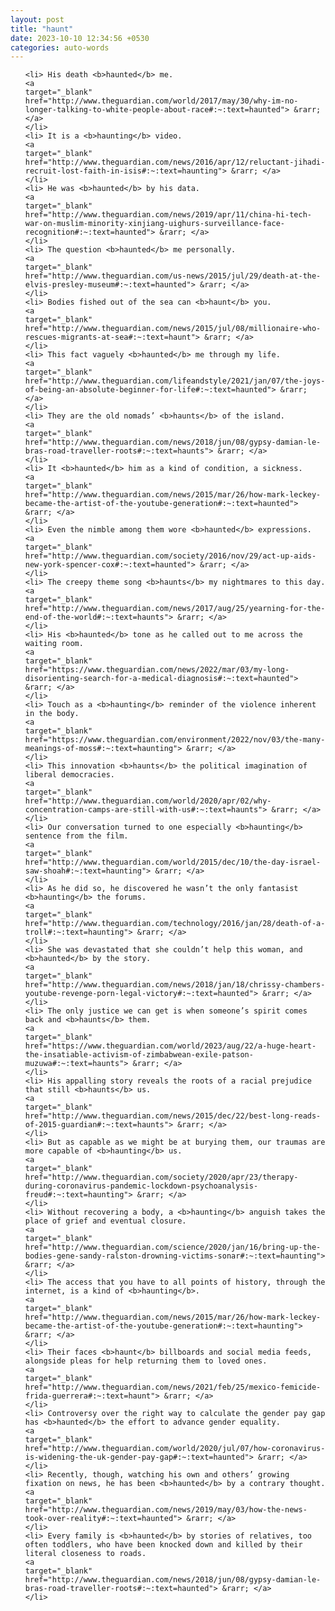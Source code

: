 ```yaml
---
layout: post
title: "haunt"
date: 2023-10-10 12:34:56 +0530
categories: auto-words
---
```

<ol>

    <li> His death <b>haunted</b> me.
    <a 
    target="_blank" 
    href="http://www.theguardian.com/world/2017/may/30/why-im-no-longer-talking-to-white-people-about-race#:~:text=haunted"> &rarr; </a>
    </li>
    <li> It is a <b>haunting</b> video.
    <a 
    target="_blank" 
    href="http://www.theguardian.com/news/2016/apr/12/reluctant-jihadi-recruit-lost-faith-in-isis#:~:text=haunting"> &rarr; </a>
    </li>
    <li> He was <b>haunted</b> by his data.
    <a 
    target="_blank" 
    href="http://www.theguardian.com/news/2019/apr/11/china-hi-tech-war-on-muslim-minority-xinjiang-uighurs-surveillance-face-recognition#:~:text=haunted"> &rarr; </a>
    </li>
    <li> The question <b>haunted</b> me personally.
    <a 
    target="_blank" 
    href="http://www.theguardian.com/us-news/2015/jul/29/death-at-the-elvis-presley-museum#:~:text=haunted"> &rarr; </a>
    </li>
    <li> Bodies fished out of the sea can <b>haunt</b> you.
    <a 
    target="_blank" 
    href="http://www.theguardian.com/news/2015/jul/08/millionaire-who-rescues-migrants-at-sea#:~:text=haunt"> &rarr; </a>
    </li>
    <li> This fact vaguely <b>haunted</b> me through my life.
    <a 
    target="_blank" 
    href="http://www.theguardian.com/lifeandstyle/2021/jan/07/the-joys-of-being-an-absolute-beginner-for-life#:~:text=haunted"> &rarr; </a>
    </li>
    <li> They are the old nomads’ <b>haunts</b> of the island.
    <a 
    target="_blank" 
    href="http://www.theguardian.com/news/2018/jun/08/gypsy-damian-le-bras-road-traveller-roots#:~:text=haunts"> &rarr; </a>
    </li>
    <li> It <b>haunted</b> him as a kind of condition, a sickness.
    <a 
    target="_blank" 
    href="http://www.theguardian.com/news/2015/mar/26/how-mark-leckey-became-the-artist-of-the-youtube-generation#:~:text=haunted"> &rarr; </a>
    </li>
    <li> Even the nimble among them wore <b>haunted</b> expressions.
    <a 
    target="_blank" 
    href="http://www.theguardian.com/society/2016/nov/29/act-up-aids-new-york-spencer-cox#:~:text=haunted"> &rarr; </a>
    </li>
    <li> The creepy theme song <b>haunts</b> my nightmares to this day.
    <a 
    target="_blank" 
    href="http://www.theguardian.com/news/2017/aug/25/yearning-for-the-end-of-the-world#:~:text=haunts"> &rarr; </a>
    </li>
    <li> His <b>haunted</b> tone as he called out to me across the waiting room.
    <a 
    target="_blank" 
    href="https://www.theguardian.com/news/2022/mar/03/my-long-disorienting-search-for-a-medical-diagnosis#:~:text=haunted"> &rarr; </a>
    </li>
    <li> Touch as a <b>haunting</b> reminder of the violence inherent in the body.
    <a 
    target="_blank" 
    href="https://www.theguardian.com/environment/2022/nov/03/the-many-meanings-of-moss#:~:text=haunting"> &rarr; </a>
    </li>
    <li> This innovation <b>haunts</b> the political imagination of liberal democracies.
    <a 
    target="_blank" 
    href="http://www.theguardian.com/world/2020/apr/02/why-concentration-camps-are-still-with-us#:~:text=haunts"> &rarr; </a>
    </li>
    <li> Our conversation turned to one especially <b>haunting</b> sentence from the film.
    <a 
    target="_blank" 
    href="http://www.theguardian.com/world/2015/dec/10/the-day-israel-saw-shoah#:~:text=haunting"> &rarr; </a>
    </li>
    <li> As he did so, he discovered he wasn’t the only fantasist <b>haunting</b> the forums.
    <a 
    target="_blank" 
    href="http://www.theguardian.com/technology/2016/jan/28/death-of-a-troll#:~:text=haunting"> &rarr; </a>
    </li>
    <li> She was devastated that she couldn’t help this woman, and <b>haunted</b> by the story.
    <a 
    target="_blank" 
    href="http://www.theguardian.com/news/2018/jan/18/chrissy-chambers-youtube-revenge-porn-legal-victory#:~:text=haunted"> &rarr; </a>
    </li>
    <li> The only justice we can get is when someone’s spirit comes back and <b>haunts</b> them.
    <a 
    target="_blank" 
    href="https://www.theguardian.com/world/2023/aug/22/a-huge-heart-the-insatiable-activism-of-zimbabwean-exile-patson-muzuwa#:~:text=haunts"> &rarr; </a>
    </li>
    <li> His appalling story reveals the roots of a racial prejudice that still <b>haunts</b> us.
    <a 
    target="_blank" 
    href="http://www.theguardian.com/news/2015/dec/22/best-long-reads-of-2015-guardian#:~:text=haunts"> &rarr; </a>
    </li>
    <li> But as capable as we might be at burying them, our traumas are more capable of <b>haunting</b> us.
    <a 
    target="_blank" 
    href="http://www.theguardian.com/society/2020/apr/23/therapy-during-coronavirus-pandemic-lockdown-psychoanalysis-freud#:~:text=haunting"> &rarr; </a>
    </li>
    <li> Without recovering a body, a <b>haunting</b> anguish takes the place of grief and eventual closure.
    <a 
    target="_blank" 
    href="http://www.theguardian.com/science/2020/jan/16/bring-up-the-bodies-gene-sandy-ralston-drowning-victims-sonar#:~:text=haunting"> &rarr; </a>
    </li>
    <li> The access that you have to all points of history, through the internet, is a kind of <b>haunting</b>.
    <a 
    target="_blank" 
    href="http://www.theguardian.com/news/2015/mar/26/how-mark-leckey-became-the-artist-of-the-youtube-generation#:~:text=haunting"> &rarr; </a>
    </li>
    <li> Their faces <b>haunt</b> billboards and social media feeds, alongside pleas for help returning them to loved ones.
    <a 
    target="_blank" 
    href="http://www.theguardian.com/news/2021/feb/25/mexico-femicide-frida-guerrera#:~:text=haunt"> &rarr; </a>
    </li>
    <li> Controversy over the right way to calculate the gender pay gap has <b>haunted</b> the effort to advance gender equality.
    <a 
    target="_blank" 
    href="http://www.theguardian.com/world/2020/jul/07/how-coronavirus-is-widening-the-uk-gender-pay-gap#:~:text=haunted"> &rarr; </a>
    </li>
    <li> Recently, though, watching his own and others’ growing fixation on news, he has been <b>haunted</b> by a contrary thought.
    <a 
    target="_blank" 
    href="http://www.theguardian.com/news/2019/may/03/how-the-news-took-over-reality#:~:text=haunted"> &rarr; </a>
    </li>
    <li> Every family is <b>haunted</b> by stories of relatives, too often toddlers, who have been knocked down and killed by their literal closeness to roads.
    <a 
    target="_blank" 
    href="http://www.theguardian.com/news/2018/jun/08/gypsy-damian-le-bras-road-traveller-roots#:~:text=haunted"> &rarr; </a>
    </li>